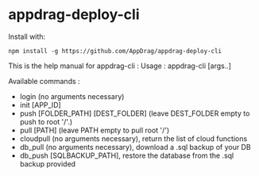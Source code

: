 # appdrag-deploy-cli

Install with: 

`npm install -g https://github.com/AppDrag/appdrag-deploy-cli`


This is the help manual for appdrag-cli :
Usage : appdrag-cli <command> [args..]

Available commands :
- login (no arguments necessary)
- init [APP_ID]
- push [FOLDER_PATH] [DEST_FOLDER] (leave DEST_FOLDER empty to push to root '/'.)
- pull [PATH] (leave PATH empty to pull root '/')
- cloudpull (no arguments necessary), return the list of cloud functions
- db_pull (no arguments necessary), download a .sql backup of your DB
- db_push [SQLBACKUP_PATH], restore the database from the .sql backup provided
